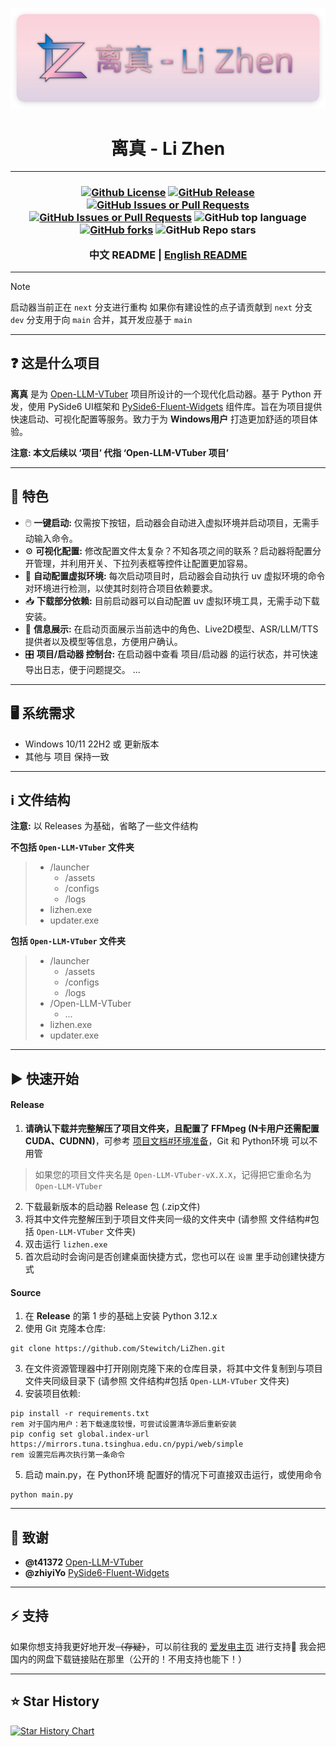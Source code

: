 ![Banner](./assets/imgs/banner.png)
<h1 align="center">离真 - Li Zhen</h1>

---

<h3 align="center">

[![Github License](https://img.shields.io/github/license/Stewitch/LiZhen?style=for-the-badge)](./LICENSE)
[![GitHub Release](https://img.shields.io/github/v/release/Stewitch/LiZhen?include_prereleases&sort=date&display_name=tag&style=for-the-badge)](https://github.com/Stewitch/LiZhen/releases)
[![GitHub Issues or Pull Requests](https://img.shields.io/github/issues/Stewitch/LiZhen?style=for-the-badge)](https://github.com/Stewitch/LiZhen/issues)
[![GitHub Issues or Pull Requests](https://img.shields.io/github/issues-pr/Stewitch/LiZhen?style=for-the-badge)](https://github.com/Stewitch/LiZhen/pulls)
![GitHub top language](https://img.shields.io/github/languages/top/Stewitch/LiZhen?style=for-the-badge)
[![GitHub forks](https://img.shields.io/github/forks/Stewitch/LiZhen?style=for-the-badge)](https://github.com/Stewitch/LiZhen/forks)
![GitHub Repo stars](https://img.shields.io/github/stars/Stewitch/LiZhen?style=for-the-badge)

中文 README | [English README](./README.EN.md)

</h3>

---

>[!NOTE]
>启动器当前正在 `next` 分支进行重构
>如果你有建设性的点子请贡献到 `next` 分支
>`dev` 分支用于向 `main` 合并，其开发应基于 `main`

---

## ❓ 这是什么项目

**离真** 是为 [Open-LLM-VTuber](https://github.com/Open-LLM-VTuber/Open-LLM-VTuber) 项目所设计的一个现代化启动器。基于 Python 开发，使用 PySide6 UI框架和 [PySide6-Fluent-Widgets](https://github.com/zhiyiYo/PyQt-Fluent-Widgets/tree/PySide6) 组件库。旨在为项目提供快速启动、可视化配置等服务。致力于为 **Windows用户** 打造更加舒适的项目体验。

**注意: 本文后续以 ‘项目’ 代指 ‘Open-LLM-VTuber 项目’**

---

## 🌟 特色

- 🖱️ **一键启动:** 仅需按下按钮，启动器会自动进入虚拟环境并启动项目，无需手动输入命令。
- ⚙️ **可视化配置:** 修改配置文件太复杂？不知各项之间的联系？启动器将配置分开管理，并利用开关、下拉列表框等控件让配置更加容易。
- 📄 **自动配置虚拟环境:** 每次启动项目时，启动器会自动执行 uv 虚拟环境的命令对环境进行检测，以使其时刻符合项目依赖要求。
- 📥 **下载部分依赖:** 目前启动器可以自动配置 uv 虚拟环境工具，无需手动下载安装。
- 📓 **信息展示:** 在启动页面展示当前选中的角色、Live2D模型、ASR/LLM/TTS提供者以及模型等信息，方便用户确认。
- 🎛️ **项目/启动器 控制台:** 在启动器中查看 项目/启动器 的运行状态，并可快速导出日志，便于问题提交。
...

---

## 🖥️ 系统需求

- Windows 10/11 22H2 或 更新版本
- 其他与 项目 保持一致

---

## ℹ️ 文件结构

**注意:** 以 Releases 为基础，省略了一些文件结构

**不包括 `Open-LLM-VTuber` 文件夹**
> - /launcher
>   - /assets
>   - /configs
>   - /logs
> - lizhen.exe
> - updater.exe

**包括 `Open-LLM-VTuber` 文件夹**
> - /launcher
>   - /assets
>   - /configs
>   - /logs
> - /Open-LLM-VTuber
>   - ...
> - lizhen.exe
> - updater.exe

---

## ▶️ 快速开始

#### Release
1. **请确认下载并完整解压了项目文件夹，且配置了 FFMpeg (N卡用户还需配置 CUDA、CUDNN)**，可参考 [项目文档#环境准备](https://open-llm-vtuber.github.io/docs/quick-start/#%E7%8E%AF%E5%A2%83%E5%87%86%E5%A4%87)，Git 和 Python环境 可以不用管
> 如果您的项目文件夹名是 `Open-LLM-VTuber-vX.X.X`，记得把它重命名为 `Open-LLM-VTuber`
2. 下载最新版本的启动器 Release 包 (.zip文件)
3. 将其中文件完整解压到于项目文件夹同一级的文件夹中 (请参照 文件结构#包括 `Open-LLM-VTuber` 文件夹)
4. 双击运行 `lizhen.exe`
5. 首次启动时会询问是否创建桌面快捷方式，您也可以在 `设置` 里手动创建快捷方式

#### Source
1. 在 **Release** 的第 1 步的基础上安装 Python 3.12.x
2. 使用 Git 克隆本仓库:
```batch
git clone https://github.com/Stewitch/LiZhen.git
```
3. 在文件资源管理器中打开刚刚克隆下来的仓库目录，将其中文件复制到与项目文件夹同级目录下 (请参照 文件结构#包括 `Open-LLM-VTuber` 文件夹)
4. 安装项目依赖:
```batch
pip install -r requirements.txt
rem 对于国内用户：若下载速度较慢，可尝试设置清华源后重新安装
pip config set global.index-url https://mirrors.tuna.tsinghua.edu.cn/pypi/web/simple
rem 设置完后再次执行第一条命令
```
5. 启动 main.py，在 Python环境 配置好的情况下可直接双击运行，或使用命令
```batch
python main.py
```

---

## 🫡 致谢
- **@t41372** [Open-LLM-VTuber](https://github.com/Open-LLM-VTuber/Open-LLM-VTuber)
- **@zhiyiYo** [PySide6-Fluent-Widgets](https://github.com/zhiyiYo/PyQt-Fluent-Widgets/tree/PySide6)

---

## ⚡️ 支持
如果你想支持我更好地开发<del>（存疑）</del>，可以前往我的 [爱发电主页](https://afdian.com/a/Stewitch) 进行支持💖
我会把国内的网盘下载链接贴在那里（公开的！不用支持也能下！）

---

## ⭐ Star History

[![Star History Chart](https://api.star-history.com/svg?repos=Stewitch/LiZhen&type=Date)](https://star-history.com/#Stewitch/LiZhen&Date)
